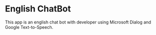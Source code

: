 # English ChatBot

This app is an english chat bot with developer using Microsoft Dialog and Google Text-to-Speech.

